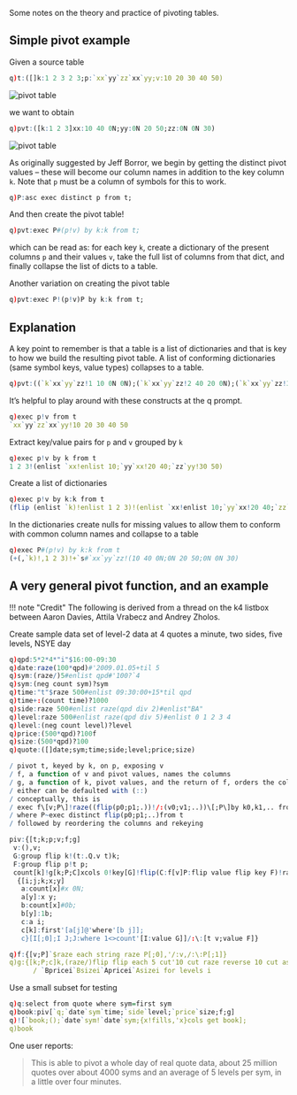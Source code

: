 Some notes on the theory and practice of pivoting tables.

## Simple pivot example

Given a source table
```q
q)t:([]k:1 2 3 2 3;p:`xx`yy`zz`xx`yy;v:10 20 30 40 50)
```
![pivot table](/img/pivot-1.png)

we want to obtain
```q
q)pvt:([k:1 2 3]xx:10 40 0N;yy:0N 20 50;zz:0N 0N 30)
```
![pivot table](/img/pivot-2.png)

As originally suggested by Jeff Borror, we begin by getting the distinct pivot values – these will become our column names in addition to the key column `k`. Note that `p` must be a column of symbols for this to work.
```q
q)P:asc exec distinct p from t;
```
And then create the pivot table!
```q
q)pvt:exec P#(p!v) by k:k from t;
```
which can be read as: for each key `k`, create a dictionary of the present columns `p` and their values `v`, take the full list of columns from that dict, and finally collapse the list of dicts to a table. 

Another variation on creating the pivot table
```q
q)pvt:exec P!(p!v)P by k:k from t;
```


## Explanation

A key point to remember is that a table is a list of dictionaries and that is key to how we build the resulting pivot table. A list of conforming dictionaries (same symbol keys, value types) collapses to a table.
```q
q)pvt:((`k`xx`yy`zz!1 10 0N 0N);(`k`xx`yy`zz!2 40 20 0N);(`k`xx`yy`zz!3 0N 50 30))
```
It’s helpful to play around with these constructs at the q prompt.
```q
q)exec p!v from t
`xx`yy`zz`xx`yy!10 20 30 40 50
```
Extract key/value pairs for `p` and `v` grouped by `k`
```q
q)exec p!v by k from t
1 2 3!(enlist `xx!enlist 10;`yy`xx!20 40;`zz`yy!30 50)
```
Create a list of dictionaries
```q
q)exec p!v by k:k from t
(flip (enlist `k)!enlist 1 2 3)!(enlist `xx!enlist 10;`yy`xx!20 40;`zz`yy!30 50)
```
In the dictionaries create nulls for missing values to allow them to conform with common column names and collapse to a table
```q
q)exec P#(p!v) by k:k from t
(+(,`k)!,1 2 3)!+`s#`xx`yy`zz!(10 40 0N;0N 20 50;0N 0N 30)
```


## A very general pivot function, and an example 

!!! note "Credit"
    The following is derived from a thread on the k4 listbox between Aaron Davies, Attila Vrabecz and Andrey Zholos.

Create sample data set of level-2 data at 4 quotes a minute, two sides, five levels, NSYE day
```q
q)qpd:5*2*4*"i"$16:00-09:30
q)date:raze(100*qpd)#'2009.01.05+til 5
q)sym:(raze/)5#enlist qpd#'100?`4
q)sym:(neg count sym)?sym
q)time:"t"$raze 500#enlist 09:30:00+15*til qpd
q)time+:(count time)?1000
q)side:raze 500#enlist raze(qpd div 2)#enlist"BA"
q)level:raze 500#enlist raze(qpd div 5)#enlist 0 1 2 3 4
q)level:(neg count level)?level
q)price:(500*qpd)?100f
q)size:(500*qpd)?100
q)quote:([]date;sym;time;side;level;price;size)

/ pivot t, keyed by k, on p, exposing v
/ f, a function of v and pivot values, names the columns
/ g, a function of k, pivot values, and the return of f, orders the columns
/ either can be defaulted with (::)
/ conceptually, this is
/ exec f\[v;P\]!raze((flip(p0;p1;.))!/:(v0;v1;..))\[;P\]by k0,k1,.. from t
/ where P~exec distinct flip(p0;p1;..)from t
/ followed by reordering the columns and rekeying

piv:{[t;k;p;v;f;g]
 v:(),v;
 G:group flip k!(t:.Q.v t)k;
 F:group flip p!t p;
 count[k]!g[k;P;C]xcols 0!key[G]!flip(C:f[v]P:flip value flip key F)!raze
  {[i;j;k;x;y]
   a:count[x]#x 0N;
   a[y]:x y;
   b:count[x]#0b;
   b[y]:1b;
   c:a i;
   c[k]:first'[a[j]@'where'[b j]];
   c}[I[;0];I J;J:where 1<>count'[I:value G]]/:\:[t v;value F]}

q)f:{[v;P]`$raze each string raze P[;0],'/:v,/:\:P[;1]}
q)g:{[k;P;c]k,(raze/)flip flip each 5 cut'10 cut raze reverse 10 cut asc c}
      / `Bpricei`Bsizei`Apricei`Asizei for levels i
```
Use a small subset for testing
```q
q)q:select from quote where sym=first sym
q)book:piv[`q;`date`sym`time;`side`level;`price`size;f;g]
q)![`book;();`date`sym!`date`sym;{x!fills,'x}cols get book];
q)book
```
One user reports:

> This is able to pivot a whole day of real quote data, about 25 million quotes over about 4000 syms and an average of 5 levels per sym, in a little over four minutes.
